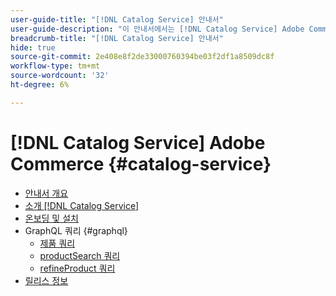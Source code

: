 ```yaml
---
user-guide-title: "[!DNL Catalog Service] 안내서"
user-guide-description: "이 안내서에서는 [!DNL Catalog Service] Adobe Commerce에 대해 설명합니다."
breadcrumb-title: "[!DNL Catalog Service] 안내서"
hide: true
source-git-commit: 2e408e8f2de33000760394be03f2df1a8509dc8f
workflow-type: tm+mt
source-wordcount: '32'
ht-degree: 6%

---
```


# [!DNL Catalog Service] Adobe Commerce {#catalog-service}

- [안내서 개요](guide-overview.md)
- [소개 [!DNL Catalog Service]](overview.md)
- [온보딩 및 설치](installation.md)
- GraphQL 쿼리 {#graphql}
   - [제품 쿼리](products.md)
   - [productSearch 쿼리](productsearch.md)
   - [refineProduct 쿼리](refine-product.md)
- [릴리스 정보](release-notes.md)
